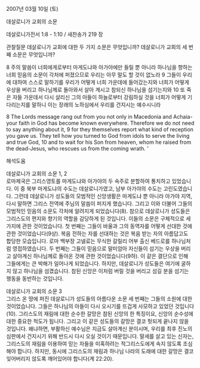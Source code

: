2007년 03월 10일 (토)

데살로니가 교회의 소문



데살로니가전서 1:8 - 1:10 / 새찬송가 219 장


관찰질문
데살로니가 교회에 대한 두 가지 소문은 무엇입니까?
데살로니가 교회의 세 번째 소문은 무엇입니까?

8 주의 말씀이 너희에게로부터 마게도냐와 아가야에만 들릴 뿐 아니라 하나님을 향하는 너희 믿음의 소문이 각처에 퍼졌으므로 우리는 아무 말도 할 것이 없노라 9 그들이 우리에 대하여 스스로 말하기를 우리가 어떻게 너희 가운데에 들어갔는지와 너희가 어떻게 우상을 버리고 하나님께로 돌아와서 살아 계시고 참되신 하나님을 섬기는지와 10 또 죽은 자들 가운데서 다시 살리신 그의 아들이 하늘로부터 강림하실 것을 너희가 어떻게 기다리는지를 말하니 이는 장래의 노하심에서 우리를 건지시는 예수시니라  

8 The Lords message rang out from you not only in Macedonia and Achaia-your faith in God has become known everywhere. Therefore we do not need to say  anything about it, 9 for they themselves report what kind of reception you gave us. They tell how you turned to God from idols to serve the living and  true God, 10 and to wait for his Son from heaven, whom he raised from the dead-Jesus, who rescues us from the coming wrath. 
'

해석도움





데살로니가 교회의 소문 1, 2  
로마제국은 그리스영토를 마게도냐와 아가야의 두 속주로 분할하여 통치하고 있었습니다. 이 중 북부 마게도냐의 수도는 데살로니가였고, 남부 아가야의 수도는 고린도였습니다. 그런데 데살로니가 성도들의 모범적인 신앙생활은 마게도냐 뿐 아니라 아가야 지역, 다시 말하면 그리스 전역에 주님의 말씀이 퍼지게 했습니다. 그리고 이와 더불어 그들의 모범적인 믿음의 소문도 각처에 알려지게 되었습니다(8). 참으로 데살로니가 성도들은 그리스도의 편지와 향기의 역할을 감당하게 된 것입니다. 이들의 소문은 구체적으로 세 가지에 관한 것이었습니다. 첫 번째는 그들이 바울과 그의 동역자를 어떻게 선대한 것에 관한 것이었습니다(9상). 복음 전하는 자를 선대하는 것은 복음 받는 자의 아름답고도 합당한 모습입니다. 로마 백부장 고넬료는 무식한 갈릴리 어부 출신 베드로를 하나님처럼 영접하였습니다. 두 번째는 그들이 믿음으로 말미암아 자신들이 섬기는 우상을 버리고 살아계신 하나님께로 돌아온 것에 관한 것이었습니다(9하). 이 같은 결단으로 인해 그들에게는 큰 박해가 일어나게 되었습니다. 하지만, 데살로니가 성도들은 여기에 굴하지 않고 하나님을 섬겼습니다. 참된 신앙은 이처럼 버릴 것을 버리고 섬길 분을 섬기는 행동을 동반하는 것입니다.  

데살로니가 교회의 소문 3  
그리스 온 땅에 퍼진 데살로니가 성도들의 아름다운 소문 세 번째는 그들의 소원에 대한 것이었습니다. 그들은 하나님의 아들이 다시 오시기를 뜨겁게 사모하고 있었던 것입니다(10). 그리스도의 재림에 대한 순수한 갈망은 참된 신앙의 한 특징이요, 신앙의 순수성에 대한 중요한 척도가 됩니다. 그리고 이 같은 성도들의 갈망은 결코 헛되게 끝나지 않을 것입니다. 왜냐하면, 부활하신 예수님은 지금도 살아계신 분이시며, 우리를 최후 진노의 심판에서 건지시기 위해 반드시 다시 오실 것이기 때문입니다. 말세를 살고 있는 신자는, 그리스도의 재림을 이용하여 믿는 자들을 미혹하려는 적그리스도에게 속지 않도록 조심해야 합니다. 하지만, 동시에 그리스도의 재림과 하나님 나라의 도래에 대한 갈망은 결코 잊어버리지 않도록 깨어있어야 합니다(계 22:20).